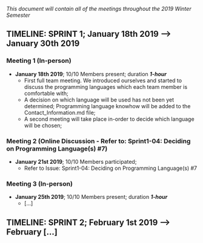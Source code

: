 *This document will contain all of the meetings throughout the 2019 Winter Semester*

## TIMELINE: SPRINT 1; January 18th 2019 --> January 30th 2019

### Meeting 1 (In-person)
- **January 18th 2019**; 10/10 Members present; duration ***1-hour***
   - First full team meeting. We introduced ourselves and started to discuss the programming languages which each team member is comfortable with;
   - A decision on which language will be used has not been yet determined; Programming language knowhow will be added to the Contact_Information.md file;
   - A second meeting will take place in-order to decide which language will be chosen;
   

### Meeting 2 (Online Discussion - Refer to: Sprint1-04: Deciding on Programming Language(s) #7)
 - **January 21st 2019**; 10/10 Members participated;
   - Refer to Issue: Sprint1-04: Deciding on Programming Language(s) #7
   
### Meeting 3 (In-person)
 - **January 25th 2019**; 10/10 Members present; duration ***1-hour***
    - [...]
   
## TIMELINE: SPRINT 2; February 1st 2019 --> February [...]
